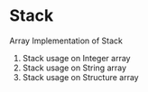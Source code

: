 # Stack
Array Implementation of Stack
1. Stack usage on Integer array
2. Stack usage on String array
3. Stack usage on Structure array
